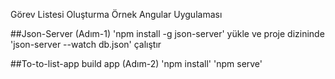 Görev Listesi Oluşturma Örnek Angular Uygulaması

##Json-Server (Adım-1)
'npm install -g json-server' yükle ve
proje dizininde 'json-server --watch db.json' çalıştır

##To-to-list-app build app (Adım-2)
'npm install'
'npm serve'

